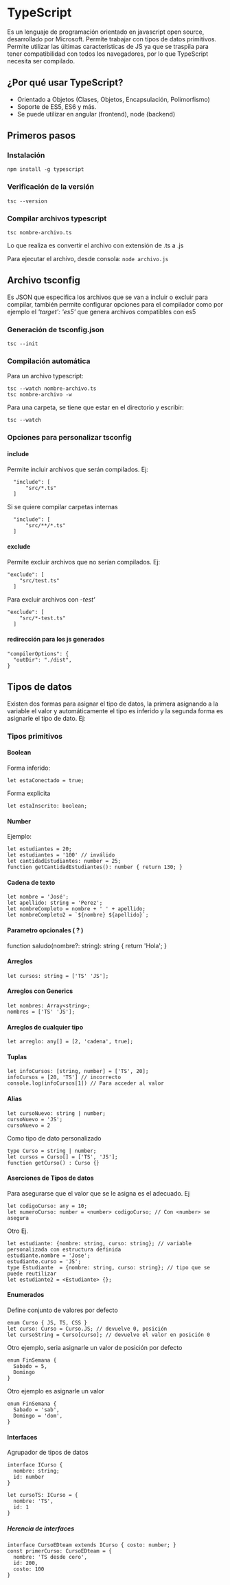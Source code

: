 # TypeScript

Es un lenguaje de programación orientado en javascript open source, desarrollado por Microsoft. Permite trabajar con tipos de datos primitivos.
Permite utilizar las últimas características de JS ya que se traspila para tener compatibilidad con todos los navegadores, por lo que TypeScript necesita ser compilado.

## ¿Por qué usar TypeScript?

- Orientado a Objetos (Clases, Objetos, Encapsulación, Polimorfismo)
- Soporte de ES5, ES6 y más.
- Se puede utilizar en angular (frontend), node (backend)

## Primeros pasos

### Instalación
~~~
npm install -g typescript
~~~

### Verificación de la versión
~~~
tsc --version
~~~

### Compilar archivos typescript
~~~
tsc nombre-archivo.ts
~~~

Lo que realiza es convertir el archivo con extensión de .ts a .js

Para ejecutar el archivo, desde consola: `node archivo.js`

## Archivo tsconfig

Es JSON que especifica los archivos que se van a incluir o excluir para compilar, también permite configurar opciones para el compilador como por ejemplo el *'target': 'es5'* que genera archivos compatibles con es5

### Generación de tsconfig.json

~~~
tsc --init
~~~

### Compilación automática

Para un archivo typescript:

~~~
tsc --watch nombre-archivo.ts
tsc nombre-archivo -w
~~~

Para una carpeta, se tiene que estar en el directorio y escribir: 

~~~
tsc --watch 
~~~

### Opciones para personalizar tsconfig

#### include

Permite incluir archivos que serán compilados. Ej:

~~~
  "include": [
      "src/*.ts"
  ]
~~~

Si se quiere compilar carpetas internas

~~~
  "include": [
      "src/**/*.ts"
  ]
~~~

#### exclude

Permite excluir archivos que no serían compilados. Ej:
~~~
"exclude": [
    "src/test.ts"
  ]
~~~

Para excluir archivos con *-test'* 
~~~
"exclude": [
    "src/*-test.ts"
  ]
~~~

#### redirección para los js generados

~~~
"compilerOptions": {
  "outDir": "./dist",
}
~~~


## Tipos de datos


Existen dos formas para asignar el tipo de datos, la primera asignando a la variable el valor y automáticamente el tipo es inferido y la segunda forma es asignarle el tipo de dato. Ej:



###  Tipos primitivos

#### Boolean

Forma inferido:
~~~
let estaConectado = true;
~~~
Forma explicita 
~~~
let estaInscrito: boolean;
~~~

#### Number
Ejemplo:
~~~
let estudiantes = 20;
let estudiantes = '100' // inválido
let cantidadEstudiantes: number = 25; 
function getCantidadEstudiantes(): number { return 130; }
~~~

#### Cadena de texto
~~~
let nombre = 'José'; 
let apellido: string = 'Perez';
let nombreCompleto = nombre + ' ' + apellido;
let nombreCompleto2 = `${nombre} ${apellido}`;
~~~

#### Parametro opcionales ( ? )

function saludo(nombre?: string): string { return 'Hola'; }

#### Arreglos
~~~
let cursos: string = ['TS' 'JS'];
~~~

#### Arreglos con Generics
~~~
let nombres: Array<string>;
nombres = ['TS' 'JS'];
~~~

#### Arreglos de cualquier tipo
~~~
let arreglo: any[] = [2, 'cadena', true];
~~~

#### Tuplas

~~~
let infoCursos: [string, number] = ['TS', 20];
infoCursos = [20, 'TS'] // incorrecto
console.log(infoCursos[1]) // Para acceder al valor
~~~

#### Alias
~~~
let cursoNuevo: string | number;
cursoNuevo = 'JS';
cursoNuevo = 2
~~~

Como tipo de dato personalizado
~~~
type Curso = string | number;
let cursos = Curso[] = ['TS', 'JS'];
function getCurso() : Curso {}
~~~

#### Aserciones de Tipos de datos
Para asegurarse que el valor que se le asigna es el adecuado. Ej
~~~
let codigoCurso: any = 10;
let numeroCurso: number = <number> codigoCurso; // Con <number> se asegura
~~~
Otro Ej. 
~~~
let estudiante: {nombre: string, curso: string}; // variable personalizada con estructura definida
estudiante.nombre = 'Jose';
estudiante.curso = 'JS';
type Estudiante  = {nombre: string, curso: string}; // tipo que se puede reutilizar
let estudiante2 = <Estudiante> {};
~~~

#### Enumerados
Define conjunto de valores por defecto 
~~~
enum Curso { JS, TS, CSS }
let curso: Curso = Curso.JS; // devuelve 0, posición
let cursoString = Curso[curso]; // devuelve el valor en posición 0
~~~

Otro ejemplo, seria asignarle un valor de posición por defecto 
~~~
enum FinSemana {
  Sabado = 5,
  Domingo
}
~~~

Otro ejemplo es asignarle un valor 
~~~
enum FinSemana {
  Sabado = 'sab',
  Domingo = 'dom',
}
~~~

#### Interfaces
Agrupador de tipos de datos

~~~
interface ICurso {
  nombre: string;
  id: number
}

let cursoTS: ICurso = {
  nombre: 'TS',
  id: 1
}

~~~

##### Herencia de interfaces

~~~
interface CursoEDteam extends ICurso { costo: number; }
const primerCurso: CursoEDteam = {
  nombre: 'TS desde cero',
  id: 200,
  costo: 100
}
~~~


